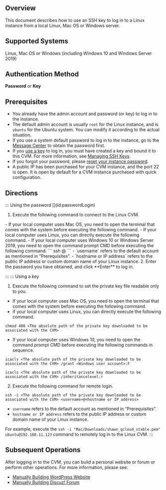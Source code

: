 ## Overview

This document describes how to use an SSH key to log in to a Linux instance from a local Linux, Mac OS or Windows server.

## Supported Systems

Linux, Mac OS or Windows (including Windows 10 and Windows Server 2019)

## Authentication Method

**Password** or **Key**

## Prerequisites
- You already have the admin account and password (or key) to log in to the instance.
 - The default admin account is usually `root` for the Linux instance, and is `ubuntu` for the Ubuntu system. You can modify it according to the actual situation.
 - If you use a system default password to log in to the instance, go to the [Message Center](https://console.cloud.tencent.com/message) to obtain the password first.
 - If you [use a key](#LoginWithKey) to log in, you must have created a key and bound it to this CVM. For more information, see [Managing SSH Keys](https://intl.cloud.tencent.com/document/product/213/16691).
 - If you forgot your password, please [reset your instance password](https://intl.cloud.tencent.com/document/product/213/16566).
- A public IP has been purchased for your CVM instance, and the port 22 is open. It is open by default for a CVM instance purchased with quick configuration.

## Directions
<dx-tabs>
::: Using the password [](id:passwordLogin)

1. Execute the following command to connect to the Linux CVM.
<dx-alert infotype="explain" title="">
- If your local computer uses Mac OS, you need to open the terminal that comes with the system before executing the following command.
- If your local computer uses Linux, you can directly execute the following command.
- If your local computer uses Windows 10 or Windows Server 2019, you need to open the command prompt CMD before executing the following command.
</dx-alert>
```
ssh <username>@<hostname or IP address>
```
 - `username` refers to the default account as mentioned in “Prerequisites”.
 - `hostname or IP address` refers to the public IP address or custom domain name of your Linux instance.
2. Enter the password you have obtained, and click **Enter** to log in.

:::
::: Using a key [](id:LoginWithKey)

1. Execute the following command to set the private key file readable only to you.
 - If your local computer uses Mac OS, you need to open the terminal that comes with the system before executing the following command.
 - If your local computer uses Linux, you can directly execute the following command.
```
chmod 400 <The absolute path of the private key downloaded to be associated with the CVM>
```
 - If your local computer uses Windows 10, you need to open the command prompt CMD before executing the following commands in sequence.
```
icacls <The absolute path of the private key downloaded to be associated with the CVM> /grant <Windows user account>:F
```
```
icacls <The absolute path of the private key downloaded to be associated with the CVM> /inheritancelevel:r
```
2. Execute the following command for remote login.
```
ssh -i <The absolute path of the private key downloaded to be associated with the CVM> <username>@<hostname or IP address>
```
 - `username` refers to the default account as mentioned in “Prerequisites”.
 - `hostname or IP address` refers to the public IP address or custom domain name of your Linux instance.

 For example, execute the `ssh -i "Mac/Downloads/shawn_qcloud_stable.pem" ubuntu@192.168.11.123` command to remotely log in to the Linux CVM.
:::
</dx-tabs>

## Subsequent Operations

After logging in to the CVM, you can build a personal website or forum or perform other operations. For more information, please see:
- [Manually Building WordPress Website](https://intl.cloud.tencent.com/document/product/213/8044)
- [Manually Building Discuz! Forum](https://intl.cloud.tencent.com/document/product/213/8043)

